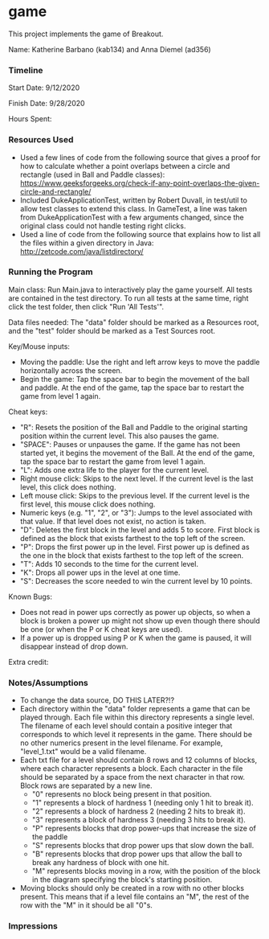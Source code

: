 game
====

This project implements the game of Breakout.

Name: Katherine Barbano (kab134) and Anna Diemel (ad356)

### Timeline

Start Date: 9/12/2020

Finish Date: 9/28/2020

Hours Spent: 

### Resources Used
- Used a few lines of code from the following source that gives a proof
for how to calculate whether a point overlaps between a circle and rectangle
(used in Ball and Paddle classes):
https://www.geeksforgeeks.org/check-if-any-point-overlaps-the-given-circle-and-rectangle/
- Included DukeApplicationTest, written by Robert Duvall,
 in test/util to allow test classes to extend this class. In GameTest,
 a line was taken from DukeApplicationTest with a few arguments changed,
 since the original class could not handle testing right clicks.
- Used a line of code from the following source that explains how to list
all the files within a given directory in Java:
http://zetcode.com/java/listdirectory/

### Running the Program

Main class: Run Main.java to interactively play the game yourself.
All tests are contained in the test directory. To run all tests at
the same time, right click the test folder, then click "Run 'All Tests'".

Data files needed: The "data" folder should be marked as a Resources
root, and the "test" folder should be marked as a Test Sources root.

Key/Mouse inputs:
- Moving the paddle: Use the right and left arrow keys to move
the paddle horizontally across the screen.
- Begin the game: Tap the space bar to begin the movement of the ball
and paddle. At the end of the game, tap the space bar to restart the
game from level 1 again.

Cheat keys:
- "R": Resets the position of the Ball and Paddle to the original
starting position within the current level. This also pauses the game.
- "SPACE": Pauses or unpauses the game. If the game has not been
started yet, it begins the movement of the Ball. At the end of the game, tap the space bar to restart the
game from level 1 again.
- "L": Adds one extra life to the player for the current level.
- Right mouse click: Skips to the next level. If the current level is the last level,
this click does nothing.
- Left mouse click: Skips to the previous level. If the current level is
the first level, this mouse click does nothing.
- Numeric keys (e.g. "1", "2", or "3"): Jumps to the level associated with that value. If that level
does not exist, no action is taken.
- "D": Deletes the first block in the level and adds 5 to score. First block is defined as the block that exists farthest to the top left
of the screen.
- "P": Drops the first power up in the level. First power up is defined as the one in the block that exists farthest to the top left of the screen.
- "T": Adds 10 seconds to the time for the current level.
- "K": Drops all power ups in the level at one time.
- "S": Decreases the score needed to win the current level by 10 points.

Known Bugs:
- Does not read in power ups correctly as power up objects,
so when a block is broken a power up might not show up even
though there should be one (or when the P or K cheat keys are used).
- If a power up is dropped using P or K when the game is paused,
it will disappear instead of drop down.

Extra credit:


### Notes/Assumptions
- To change the data source, DO THIS LATER?!?
- Each directory within the "data" folder represents a game that can
be played through. Each file within this directory represents a single
level. The filename of each level should contain a positive integer
that corresponds to which level it represents in the game. There should
be no other numerics present in the level filename. For example,
"level_1.txt" would be a valid filename.
- Each txt file for a level should contain 8 rows and 12 columns of
blocks, where each character represents a block. Each character in the
file should be separated by a space from the next character in that row.
Block rows are separated by a new line.
    - "0" represents no block being present in that position.
    - "1" represents a block of hardness 1 (needing only 1 hit to break it).
    - "2" represents a block of hardness 2 (needing 2 hits to break it).
    - "3" represents a block of hardness 3 (needing 3 hits to break it).
    - "P" represents blocks that drop power-ups that increase the size of the paddle
    - "S" represents blocks that drop power ups that slow down the ball.
    - "B" represents blocks that drop power ups that allow the ball to break any
      hardness of block with one hit.
    - "M" represents blocks moving in a row, with the position of the block in the diagram
      specifying the block's starting position.
- Moving blocks should only be created in a row with no other blocks present.
This means that if a level file contains an "M", the rest of the row with
the "M" in it should be all "0"s.

### Impressions

